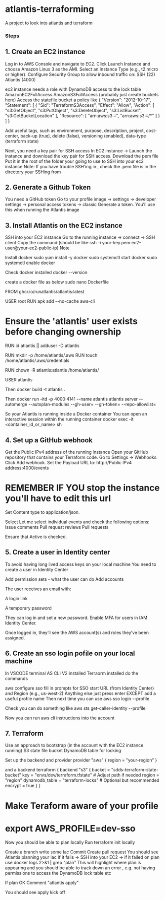 # atlantis-terraforming
A project to look into atlantis and terraform

### Steps
## 1. Create an EC2 instance
Log in to AWS Console and navigate to EC2.
Click Launch Instance and choose Amazon Linux 3 as the AMI.
Select an Instance Type (e.g., t2.micro or higher).
Configure Security Group to allow inbound traffic on:
SSH (22)
Atlantis (4000)

ec2 instance needs a role with
DynamoDB access to the lock table 
AmazonEC2FullAccess 
AmazonS3FullAccess (probably just create buckets here)
Access the statefile bucket a policy like
{
	"Version": "2012-10-17",
	"Statement": [
		{
			"Sid": "TerraformS3Access",
			"Effect": "Allow",
			"Action": [
				"s3:GetObject",
				"s3:PutObject",
				"s3:DeleteObject",
				"s3:ListBucket",
				"s3:GetBucketLocation"
			],
			"Resource": [
				"arn:aws:s3:::<statefile-bucket>",
				"arn:aws:s3:::<statefile-bucket>/*"
			]
		}
	]
}

Add useful tags, such as 
environment, purpose, description, project, cost-center, back-up (true), delete (false), versioning (enabled), data-type (terraform state)

Next, you need a key pair for SSH access
In EC2 instance -> Launch the instance and download the key pair for SSH access.
Download the pem file
Put it in the root of the folder your going to use to SSH into your ec2 instance
Note:
If you have trouble SSH'ing in , check the .pem file is in the directory your SSHing from

## 2. Generate a Github Token
You need a GitHub token
Go to your profile image -> settings -> developer settings -> personal 
access tokens -> classic
Generate a  token.
You'll use this when running the Atlantis image

## 3. Install Atlantis on the EC2 instance
SSH into your EC2 instance
Go to the running instance -> connect -> SSH client
Copy the command (should be like ssh -i your-key.pem ec2-user@your-ec2-public-ip)
Note 


Install docker
sudo yum install -y docker
sudo systemctl start docker
sudo systemctl enable docker

Check docker installed
docker --version

create a docker file as below
sudo nano Dockerfile

FROM ghcr.io/runatlantis/atlantis:latest

USER root
RUN apk add --no-cache aws-cli

# Ensure the 'atlantis' user exists before changing ownership
RUN id atlantis || adduser -D atlantis

RUN mkdir -p /home/atlantis/.aws
RUN touch /home/atlantis/.aws/credentials

RUN chown -R atlantis:atlantis /home/atlantis/

USER atlantis


Then
docker build -t atlantis .

Then
docker run -itd -p 4000:4141 --name atlantis atlantis server --automerge --autoplan-modules --gh-user=<github-account-username> --gh-token=<github-usr-access-token> --repo-allowlist=<list of allowed repos>

So your Atlantis is running inside a Docker container
You can open an interactive session within the running container
docker exec -it <container_id_or_name> sh

## 4. Set up a GitHub webhook
Get the  Public IPv4 address of the running instance 
Open your GitHub repository that contains your Terraform code.
Go to Settings → Webhooks.
Click Add webhook.
Set the Payload URL to:
http://Public IPv4 address:4000/events

# REMEMBER IF YOU stop the instance you'll have to edit this url

Set Content type to application/json.

Select Let me select individual events and check the following options:
Issue comments
Pull request reviews
Pull requests

Ensure that Active is checked.

## 5. Create a user in Identity center
To avoid having long lived access keys on your local machine
You need to create a user in Identity Center

Add permission sets - what the user can do 
Add accounts

The user receives an email with:

A login link

A temporary password

They can log in and set a new password.
Enable MFA for users in IAM Identity Center.

Once logged in, they’ll see the AWS account(s) and roles they’ve been assigned.

## 6. Create an sso login pofile on your local machine
In VSCODE terminal
AS CLI V2 installed
Terraorm installed
do the commands 
 
aws configure sso
fill in prompts for SSO start URL (from Identity Center) and Region (e.g., us-west-2)
Anything else just press enter EXCEPT add a useful profile name
Then next time you can use
aws sso login --profile <your-profile-name>

Check you can do something like 
aws sts get-caller-identity --profile <your-profile-name>

Now you can run aws cli instructions into the account

## 7. Terraform
Use an approach to bootstrap (in the account with the EC2 instance running)
S3 state file bucket
DynamoDB table for locking

Set up the backend  and provider
provider "aws" {
  region = "your-region"
}

and a backend
terraform {
  backend "s3" {
    bucket         = "sdds-terraform-state-bucket"
    key            = "envs/dev/terraform.tfstate"  # Adjust path if needed
    region         = "region"
    dynamodb_table = "terraform-locks"             # Optional but recommended
    encrypt        = true
  }
}
# Make Teraform aware of your profile
# export AWS_PROFILE=dev-sso

Now you should be able to plan locally
Run terraform init locally

Create a branch
write some Iac
Commit
Create pull request
You should see Atlantis planning your Iac
If it fails -> SSH into your EC2 -> if it failed on plan use
docker logs <container-name> 2>&1 | grep "plan"
This will highlight where plan is appearing and you should be able to track down an error , 
e.g. not having permissions to access the DynamoDB lock table etc

If plan OK 
Comment 
"atlantis apply"

You should see apply kick off

